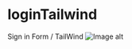 # loginTailwind
Sign in Form / TailWind 
![Image alt](https://github.com/yourxari/loginTailwind/demo.png)
